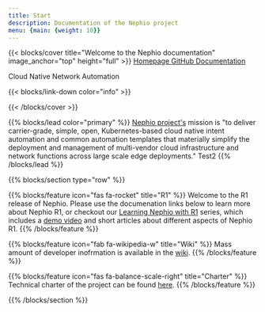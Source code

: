 ```yaml
---
title: Start
description: Documentation of the Nephio project
menu: {main: {weight: 10}}
---
```

{{< blocks/cover title="Welcome to the Nephio documentation" image_anchor="top" height="full" >}}
<a class="btn btn-lg btn-primary me-3 mb-4" href="https://nephio.org/">
  Homepage <i class="fas fa-arrow-alt-circle-right ms-2"></i>
</a>
<a class="btn btn-lg btn-secondary me-3 mb-4" href="https://github.com/nephio-project">
  GitHub <i class="fab fa-github ms-2 "></i>
</a>
<a class="btn btn-lg btn-primary me-3 mb-4" href="/docs/">
  Documentation <i class="fas fa-arrow-alt-circle-right ms-2"></i>
</a>

<p class="lead mt-5">Cloud Native Network Automation</p>
{{< blocks/link-down color="info" >}}

{{< /blocks/cover >}}

{{% blocks/lead color="primary" %}}
[Nephio project's](https://nephio.org) mission is "to deliver carrier-grade, simple, open, Kubernetes-based cloud native intent automation and
common automation templates that materially simplify the deployment and management of multi-vendor cloud infrastructure
and network functions across large scale edge deployments."  Test2
{{% /blocks/lead %}}

{{% blocks/section type="row" %}}

{{% blocks/feature icon="fas fa-rocket" title="R1" %}}
Welcome to the R1 release of Nephio. Please use the documenation links below to learn more about Nephio R1, or checkout
our [Learning Nephio with R1](https://wiki.nephio.org/display/HOME/Learning+with+Nephio+R1) series, which includes a
[demo video](https://youtu.be/mFl71sy2Pdc) and short articles about different aspects of Nephio R1.
{{% /blocks/feature %}}

{{% blocks/feature icon="fab fa-wikipedia-w" title="Wiki" %}}
Mass amount of developer inofrmation is available in the [wiki](https://wiki.nephio.org/).
{{% /blocks/feature %}}

{{% blocks/feature icon="fas fa-balance-scale-right" title="Charter" %}}
Technical charter of the project can be found [here](https://nephio.org/wp-content/uploads/sites/6/2022/06/Nephio-Project-Technical-Charter-Amended-6-9-2022.pdf).
{{% /blocks/feature %}}


{{% /blocks/section %}}
